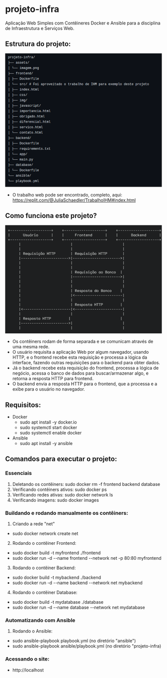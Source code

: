 # projeto-infra
Aplicação Web Simples com Contêineres Docker e Ansible para a disciplina de Infraestrutura e Serviços Web.

## Estrutura do projeto:
![estrutura](estruturaProjInfra.png)
- O trabalho web pode ser encontrado, completo, aqui: https://replit.com/@JuliaSchaedler/TrabalhoIHM#index.html

## Como funciona este projeto?
![Diagrama de requisições](diagramaReq.png)
- Os contêiners rodam de forma separada e se comunicam através de uma mesma rede.
- O usuário requisita a aplicação Web por algum navegador, usando HTTP, e o frontend recebe esta requisição e processa a lógica da interface, fazendo outras requisições para o backend para obter dados.
- Já o backend recebe esta requisição do frontend, processa a lógica de negócio, acessa o banco de dados para buscar/armazenar algo, e retorna a resposta HTTP para frontend.
- O backend envia a resposta HTTP para o frontend, que a processa e a exibe para o usuário no navegador.

## Requisitos:
- Docker
  -  sudo apt install -y docker.io
  -  sudo systemctl start docker
  -  sudo systemctl enable docker
- Ansible
  -  sudo apt install -y ansible

## Comandos para executar o projeto:
### Essenciais
1. Deletando os contêiners: sudo docker rm -f frontend backend database
2. Verificando contêiners ativos: sudo docker ps
3. Verificando redes ativas: sudo docker network ls
4. Verificando imagens: sudo docker images


### Buildando e rodando manualmente os contêiners:
1. Criando a rede "net"

- sudo docker network create net

2. Rodando o contêiner Frontend:
   
- sudo docker build -t myfrontend ./frontend
- sudo docker run -d --name frontend --network net -p 80:80 myfrontend

3. Rodando o contêiner Backend:
   
- sudo docker build -t mybackend ./backend
- sudo docker run -d --name backend --network net mybackend

4. Rodando o contêiner Database:
   
- sudo docker build -t mydatabase ./database
- sudo docker run -d --name database --network net mydatabase

### Automatizando com Ansible
1. Rodando o Ansible:
    
- sudo ansible-playbook playbook.yml        (no diretório "ansible")
- sudo ansible-playbook ansible/playbook.yml        (no diretório "projeto-infra)

### Acessando o site:
- http://localhost

